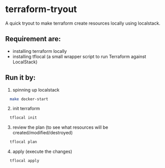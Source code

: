 # terraform-tryout

A quick tryout to make terraform create resources locally using localstack.

Requirement are:
----------------
- installing terraform locally
- installing tflocal (a small wrapper script to run Terraform against LocalStack)

Run it by:
----------
1. spinning up localstack
```bash
  make docker-start
```
2. init terraform
```bash
  tflocal init
```
3. review the plan (to see what resources will be created/modified/destroyed)
```bash
  tflocal plan
```
4. apply (execute the changes)
```bash
  tflocal apply
```